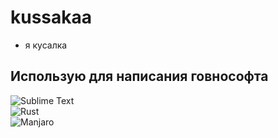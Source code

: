 # kussakaa
- я кусалка

## Использую для написания говнософта

![Sublime Text](https://img.shields.io/badge/sublime_text-%23575757.svg?style=for-the-badge&logo=sublime-text&logoColor=important)  
![Rust](https://img.shields.io/badge/rust-%23000000.svg?style=for-the-badge&logo=rust&logoColor=white)  
![Manjaro](https://img.shields.io/badge/Manjaro-35BF5C?style=for-the-badge&logo=Manjaro&logoColor=white)  
